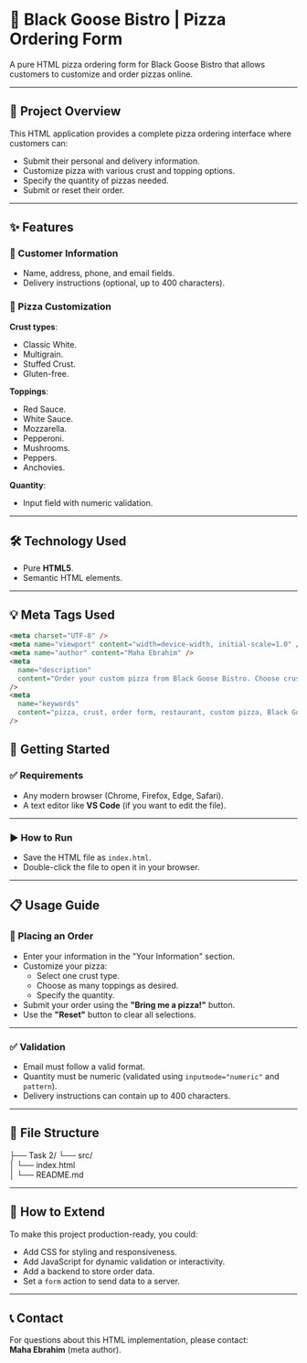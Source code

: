 # 🍕 Black Goose Bistro | Pizza Ordering Form

A pure HTML pizza ordering form for Black Goose Bistro that allows customers to customize and order pizzas online.

---

## 🍕 Project Overview

This HTML application provides a complete pizza ordering interface where customers can:

- Submit their personal and delivery information.
- Customize pizza with various crust and topping options.
- Specify the quantity of pizzas needed.
- Submit or reset their order.

---

## ✨ Features

### 🧾 Customer Information

- Name, address, phone, and email fields.
- Delivery instructions (optional, up to 400 characters).

### 🍕 Pizza Customization

**Crust types**:

- Classic White.
- Multigrain.
- Stuffed Crust.
- Gluten-free.

**Toppings**:

- Red Sauce.
- White Sauce.
- Mozzarella.
- Pepperoni.
- Mushrooms.
- Peppers.
- Anchovies.

**Quantity**:

- Input field with numeric validation.

---

## 🛠️ Technology Used

- Pure **HTML5**.
- Semantic HTML elements.

---

## 💡 Meta Tags Used

```html
<meta charset="UTF-8" />
<meta name="viewport" content="width=device-width, initial-scale=1.0" />
<meta name="author" content="Maha Ebrahim" />
<meta
  name="description"
  content="Order your custom pizza from Black Goose Bistro. Choose crust and toppings with your own delivery instructions."
/>
<meta
  name="keywords"
  content="pizza, crust, order form, restaurant, custom pizza, Black Goose Bistro"
/>
```

## 🚀 Getting Started

### ✅ Requirements

- Any modern browser (Chrome, Firefox, Edge, Safari).
- A text editor like **VS Code** (if you want to edit the file).

---

### ▶️ How to Run

- Save the HTML file as `index.html`.
- Double-click the file to open it in your browser.

---

## 📋 Usage Guide

### 📝 Placing an Order

- Enter your information in the "Your Information" section.
- Customize your pizza:
  - Select one crust type.
  - Choose as many toppings as desired.
  - Specify the quantity.
- Submit your order using the **"Bring me a pizza!"** button.
- Use the **"Reset"** button to clear all selections.

---

### ✅ Validation

- Email must follow a valid format.
- Quantity must be numeric (validated using `inputmode="numeric"` and `pattern`).
- Delivery instructions can contain up to 400 characters.

---

## 🔧 File Structure

├── Task 2/
└── src/  
 │ └── index.html  
 │
└── README.md

---

## 🤝 How to Extend

To make this project production-ready, you could:

- Add CSS for styling and responsiveness.
- Add JavaScript for dynamic validation or interactivity.
- Add a backend to store order data.
- Set a `form` action to send data to a server.

---

## 📞 Contact

For questions about this HTML implementation, please contact:  
**Maha Ebrahim** (meta author).
